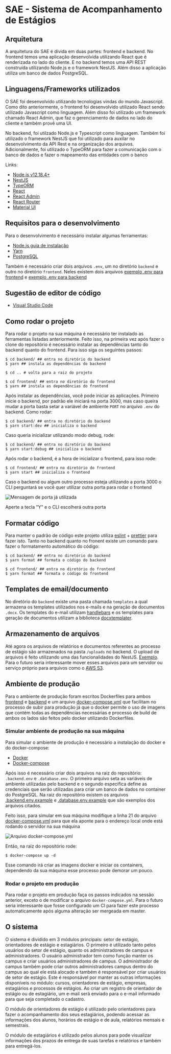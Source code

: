 # SAE - Sistema de Acompanhamento de Estágios

## Arquitetura

A arquitetura do SAE é divida em duas partes: frontend e backend. No frontend temos uma aplicação desenvolvida utilizando React que é renderizada no lado do cliente. E no backend temos uma API REST construída utilizando Node.js e o framework NestJS. Além disso a aplicação utiliza um banco de dados PostgreSQL.
## Linguagens/Frameworks utilizados

O SAE foi desenvolvido utilizando tecnologias vindas do mundo Javascript. Como dito anteriormente, o frontend foi desenvolvido utilizado React sendo utilizado Javascript como linguagem. Além disso foi utilizado um framework chamado React Admin, que faz o gerenciamento de dados no lado do cliente e também provê uma UI.

No backend, foi utilzado Node.js e Typescript como linguagem. Também foi utilizado o framework NestJS que foi utilizado para auxilar no desenvolvimento da API Rest e na organização dos arquivos. Adicionalmente, foi utilizado o TypeORM para fazer a comunicação com o banco de dados e fazer o mapeamento das entidades com o banco

Links:

- [Node.js v12.18.4+](https://nodejs.org/en/)
- [NestJS](https://nestjs.com/)
- [TypeORM](https://typeorm.io/#/)
- [React](https://pt-br.reactjs.org/)
- [React Admin](https://marmelab.com/react-admin/)
- [React Router](https://reactrouter.com/)
- [Material UI](https://material-ui.com/)
## Requisitos para o desenvolvimento

Para o desenvolvimento é necessário instalar algumas ferramentas:

- [Node.js guia de instalação](https://www.treinaweb.com.br/blog/instalando-e-gerenciando-varias-versoes-do-node-js-com-nvm)
- [Yarn](https://classic.yarnpkg.com/en/docs/install/#windows-stable)
- [PostgreSQL](https://www.postgresql.org/download/)

Também é necessário criar dois arquivos `.env`, um no diretório `backend` e outro no diretório `frontend`. Neles existem dois arquivos [exemplo .env para frontend](frontend/.env.example) e [exemplo .env para backend](backend/.env.example)

## Sugestão de editor de código

- [Visual Studio Code](https://code.visualstudio.com/)
## Como rodar o projeto

Para rodar o projeto na sua máquina é necessário ter instalado as ferramentas listadas anteriormente. Feito isso, na primeira vez após fazer o clone do repositório é necessário instalar as dependências tanto do backend quanto do frontend. Para isso siga os seguintes passos:

```
$ cd backend/ ## entra no diretório do backend
$ yarn ## instala as dependências do backend

$ cd .. # volta para a raiz do projeto

$ cd frontend/ ## entra no diretório do frontend
$ yarn ## instala as dependências do frontend
```

Após instalar as dependências, você pode iniciar as aplicações. Primeiro inicie o backend, por padrão ele iniciará na porta 3000, mas caso queira mudar a porta basta setar a variável de ambiente `PORT` no arquivo `.env` do backend. Como rodar:

```
$ cd backend/ ## entra no diretório do backend
$ yarn start:dev ## inicializa o backend
```

Caso queria inicializar utilizando modo debug, rode:

```
$ cd backend/ ## entra no diretório do backend
$ yarn start:debug ## inicializa o backend
```

Após rodar o backend, é a hora de inicializar o frontend, para isso rode:

```
$ cd frontend/ ## entra no diretório do frontend
$ yarn start ## inicializa o frontend
```

Caso o backend ou algum outro processo esteja utilizando a porta 3000 o CLI perguntará se você quer utilizar outra porta para rodar o frontend

![Mensagem de porta já utilizada](https://drive.google.com/uc?export=view&id=1Oe8dZYd41xjrOodIgxQGsdcM-cmKCjfC)

Aperte a tecla "Y" e o CLI escolherá outra porta

## Formatar código

Para manter o padrão de código este projeto utiliza [eslint](https://eslint.org/) + [prettier](https://prettier.io/) para fazer isto. Tanto no backend quanto no fronent existe um comando para fazer o formatamento automático do código:

```
$ cd backend/ ## entra no diretório do backend
$ yarn format ## formata o código do backend
```

```
$ cd frontend/ ## entra no diretório do frontend
$ yarn format ## formata o código do frontend
```

## Templates de email/documento

No diretório do `backend` existe uma pasta chamada `templates` a qual armazena os templates utilizados nos e-mails e na geração de documentos `.docx`. Os templates do e-mail utilizam [handlebars](https://handlebarsjs.com/) e os templates para geração de documentos utilizam a biblioteca [docxtemplater](https://docxtemplater.com/).

## Armazenamento de arquivos

Até agora os arquivos de relatórios e documentos referentes ao processo de estágio são armazenados na pasta `/uploads` no backend. O upload de arquivos é feito utilizando uma das funcionalidades do NestJS. [Exemplo](https://docs.nestjs.com/techniques/file-upload). Para o futuro seria interessante mover esses arquivos para um servidor ou serviço próprio para arquivos como o [AWS S3](https://aws.amazon.com/pt/s3/).

## Ambiente de produção

Para o ambiente de produção foram escritos Dockerfiles para ambos [frontend](frontend/Dockerfile) e [backend](backend/Dockerfile) e um arquivo [docker-compose.yml](docker-compose.yml) que facilitam no processo de subir para produção já que o docker permite o uso de imagens que contém todas as dependências necessárias e processo de build de ambos os lados são feitos pelo docker utilizando Dockerfiles.

### Simular ambiente de produção na sua máquina

Para simular o ambiente de produção é necessário a instalação do docker e do docker-compose:

- [Docker](https://docs.docker.com/engine/install/)
- [Docker-compose](https://docs.docker.com/compose/install/)
  
Após isso é necessário criar dois arquivos na raiz do repositório: `.backend.env` e `.database.env`. O primeiro arquivo seta as variáveis de ambiente utilizadas pelo backend e o segundo especifica define as credenciais que serão utilizadas para criar um banco de dados no container do PostgreSQL. Na raiz do repositório existem os arquivos [.backend.env.example](.backend.env.example) e [.database.env.example](.database.env.example) que são exemplos dos arquivos citados.

Feito isso, para simular em sua máquina modifique a linha 21 do arquivo [docker-compose.yml](docker-compose.yml) para que ela aponte para o endereço local onde está rodando o servidor na sua máquina

![Arquivo docker-compose.yml](https://drive.google.com/uc?export=view&id=1X-Qb90Du9w8hXpYKW3jGvxZgsEkve7Nl)

Então, na raiz do repositório rode:
```
$ docker-compose up -d
```

Esse comando irá criar as imagens docker e iniciar os containers, dependendo da sua máquina esse processo pode demorar um pouco.

### Rodar o projeto em produção

Para rodar o projeto em produção faça os passos indicados na sessão anterior, exceto o de modificar o arquivo `docker-compose.yml`. Para o futuro seria interessante que fosse configurado um CI para fazer este processo automaticamente após alguma alteração ser mergeada em master.

## O sistema

O sistema é dividido em 3 módulos principais: setor de estágio, orientadores de estágio e estagiários. O primeiro é utilizado tanto pelos usuários do setor de estágio, quanto os administradores de campus e administradores. O usuário administrador tem como função manter os campus e criar usuários administradores de campus. O administrador de campus também pode criar outros administradores campus dentro do campus ao qual ele está alocado e também é responsável por criar usuários de setor de estágio. Este é responsável por manter as outras informações disponíveis no módulo: cursos, orientadores de estágio, empresas, estagiários e processos de estágios. Ao criar um registro de orientador de estágio ou de estagiário, um e-mail será enviado para o e-mail informado para que seja completado o cadastro.

O módulo de orientadores de estágio é utilizado pelo orientadores para fazer o acompanhamento dos seus estagiários, podendo acessar as informações dos alunos, horários de estágio e de aula, relatórios mensais e semestrais.

O módulo de estagiários é utilizado pelos alunos para pode visualizar informações dos prazos de entrega de suas tarefas e relatórios e também para entregá-los.